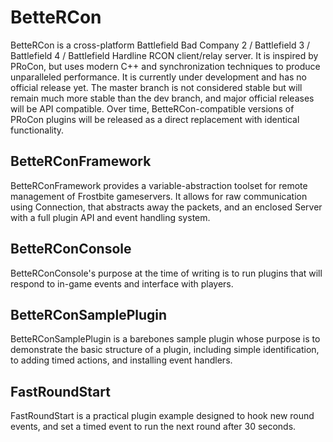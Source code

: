 # BetteRCon
BetteRCon is a cross-platform Battlefield Bad Company 2 / Battlefield 3 / Battlefield 4 / Battlefield Hardline RCON client/relay server. It is inspired by PRoCon, but uses modern C++ and synchronization techniques to produce unparalleled performance. It is currently under development and has no official release yet. The master branch is not considered stable but will remain much more stable than the dev branch, and major official releases will be API compatible. Over time, BetteRCon-compatible versions of PRoCon plugins will be released as a direct replacement with identical functionality.

## BetteRConFramework
BetteRConFramework provides a variable-abstraction toolset for remote management of Frostbite gameservers. It allows for raw communication using Connection, that abstracts away the packets, and an enclosed Server with a full plugin API and event handling system.

## BetteRConConsole
BetteRConConsole's purpose at the time of writing is to run plugins that will respond to in-game events and interface with players.

## BetteRConSamplePlugin
BetteRConSamplePlugin is a barebones sample plugin whose purpose is to demonstrate the basic structure of a plugin, including simple identification, to adding timed actions, and installing event handlers.

## FastRoundStart
FastRoundStart is a practical plugin example designed to hook new round events, and set a timed event to run the next round after 30 seconds.
